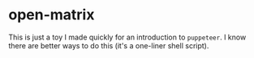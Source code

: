 # open-matrix

This is just a toy I made quickly for an introduction to `puppeteer`. I know there are better ways to do this (it's a one-liner shell script).
